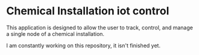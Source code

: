 # Chemical Installation iot control

This application is designed to allow the user to track, control, and manage a single node of a chemical installation. 

I am constantly working on this repository, it isn't finished yet. 